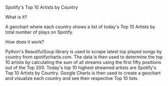 Spotify's Top 10 Artists by Country

What is it?

A geochart where each country shows a list of today's Top 10 Artists by total number of plays on Spotify.

How does it work?

Python's BeautifulSoup library is used to scrape latest top played songs by country from spotifycharts.com. 
The data is then used to determine the top 10 artists by calculating the sum of all streams using the first fifty 
positions out of the Top 200. Today's top 10 highest streamed artists are Spotify's Top 10 Artists by Country. 
Google Charts is then used to create a geochart and visualize each country and see their respective Top 10 lists.
